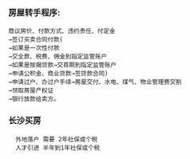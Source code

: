 
### 房屋转手程序:
```
商议房价、付款方式、违约责任、付定金
→签订买卖合同付款(
→如果是一次性付款
→交全款、税费、佣金到指定监管账户
→如果是按揭贷款→交首期到指定监管账户
→申请公积金、商业贷款→签贷款合同)
→申请过户、办过户手续→房屋交付、水电、煤气、物业管理费交割
→领取房屋产权证
→银行放款给卖方。
```

### 长沙买房
```
  外地落户 需要 2年社保或个税
  人才引进 半年到1年社保或个税
```
